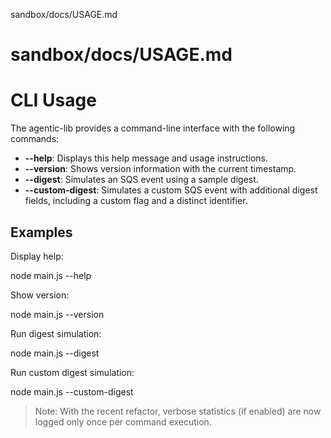 sandbox/docs/USAGE.md
# sandbox/docs/USAGE.md
# CLI Usage

The agentic-lib provides a command-line interface with the following commands:

- **--help**: Displays this help message and usage instructions.
- **--version**: Shows version information with the current timestamp.
- **--digest**: Simulates an SQS event using a sample digest.
- **--custom-digest**: Simulates a custom SQS event with additional digest fields, including a custom flag and a distinct identifier.

## Examples

Display help:

  node main.js --help

Show version:

  node main.js --version

Run digest simulation:

  node main.js --digest

Run custom digest simulation:

  node main.js --custom-digest

> Note: With the recent refactor, verbose statistics (if enabled) are now logged only once per command execution.
